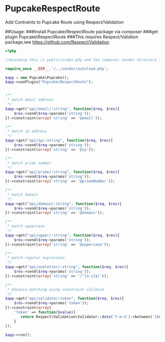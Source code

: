 PupcakeRespectRoute
===================

Add Contraints to Pupcake Route using Respect/Validation

##Usage:
###Install Pupcake/RespectRoute package via composer
###get plugin Pupcake\RespectRoute
###This requires Respect/Valiation package,see https://github.com/Respect/Validation
```php
<?php

//Assiming this is public/index.php and the composer vendor directory is ../vendor

require_once __DIR__.'/../vendor/autoload.php';

$app = new Pupcake\Pupcake();
$app->usePlugin("Pupcake\RespectRoute");


/**
 * match email address
 */
$app->get("api/email/:string", function($req, $res){
    $res->send($req->params('string'));
})->constraint(array('string' => '@email'));

/**
 * match ip address
 */
$app->get("api/ip/:string", function($req, $res){
    $res->send($req->params('string'));
})->constraint(array('string' => '@ip'));

/**
 * match prime number
 */
$app->get("api/prime/:string", function($req, $res){
    $res->send($req->params('string'));
})->constraint(array('string' => '@primeNumber'));

/**
 * match domain
 */
$app->get("api/domain/:string", function($req, $res){
    $res->send($req->params('string'));
})->constraint(array('string' => '@domain'));

/**
 * match uppercase
 */
$app->get("api/upper/:string", function($req, $res){
    $res->send($req->params('string'));
})->constraint(array('string' => '@uppercase'));

/**
 * match regular expression
 */
$app->get("api/oneletter/:string", function($req, $res){
    $res->send($req->params('string'));
})->constraint(array('string' => '/^[a-z]$/'));

/**
 * Advance matching using constraint callback
 */
$app->get("api/validate/:token", function($req, $res){
    $res->send($req->params('token'));
})->constraint(array(
    'token' => function($value){
       return Respect\Validation\Validator::date('Y-m-d')->between('1980-02-02', 'now')->validate($value);
    }
));

$app->run();

```
